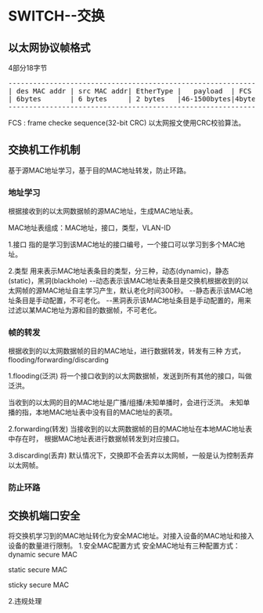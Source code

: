 # SWITCH--交换

## 以太网协议帧格式
4部分18字节
<pre>
--------------------------------------------------------------
| des MAC addr | src MAC addr| EtherType |   payload  | FCS  |
| 6bytes       | 6 bytes     | 2 bytes   |46-1500bytes|4bytes|
--------------------------------------------------------------
</pre>
FCS : frame checke sequence(32-bit CRC)
以太网报文使用CRC校验算法。

## 交换机工作机制
基于源MAC地址学习，基于目的MAC地址转发，防止环路。

### 地址学习
根据接收到的以太网数据帧的源MAC地址，生成MAC地址表。

MAC地址表组成：MAC地址，接口，类型，VLAN-ID 

1.接口
指的是学习到该MAC地址的接口编号，一个接口可以学习到多个MAC地址。

2.类型
用来表示MAC地址表条目的类型，分三种，动态(dynamic)，静态(static)，黑洞(blackhole)
--动态表示该MAC地址表条目是交换机根据收到的以太网帧的源MAC地址自主学习产生，默认老化时间300秒。
--静态表示该MAC地址条目是手动配置，不可老化。
--黑洞表示该MAC地址条目是手动配置的，用来过滤以某MAC地址为源和目的数据帧，不可老化。  


### 帧的转发
根据收到的以太网数据帧的目的MAC地址，进行数据转发，转发有三种
方式，flooding/forwarding/discarding

1.flooding(泛洪)
将一个接口收到的以太网数据帧，发送到所有其他的接口，叫做泛洪。

当收到的以太网的目的MAC地址是广播/组播/未知单播时，会进行泛洪。
未知单播的指，本地MAC地址表中没有目的MAC地址的表项。

2.forwarding(转发)
当接收到的以太网数据帧的目的MAC地址在本地MAC地址表中存在时，
根据MAC地址表进行数据帧转发到对应接口。

3.discarding(丢弃)
默认情况下，交换即不会丢弃以太网帧，一般是认为控制丢弃以太网帧。

### 防止环路


## 交换机端口安全
将交换机学习到的MAC地址转化为安全MAC地址。对接入设备的MAC地址和接入设备的数量进行限制。
1.安全MAC配置方式
安全MAC地址有三种配置方式：
dynamic secure MAC 

static secure MAC

sticky secure MAC

2.违规处理


